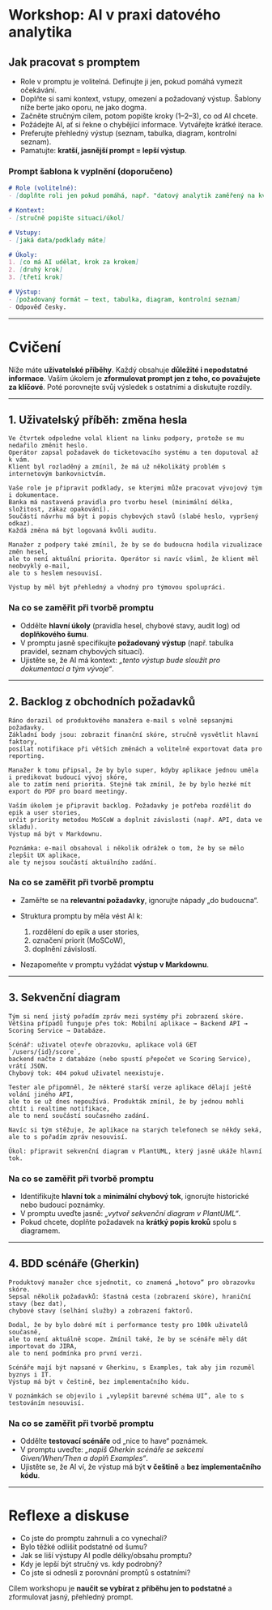 # Workshop: AI v praxi datového analytika

## Jak pracovat s promptem

* Role v promptu je volitelná. Definujte ji jen, pokud pomáhá vymezit očekávání.
* Doplňte si sami kontext, vstupy, omezení a požadovaný výstup. Šablony níže berte jako oporu, ne jako dogma.
* Začněte stručným cílem, potom popište kroky (1–2–3), co od AI chcete.
* Požádejte AI, ať si řekne o chybějící informace. Vytvářejte krátké iterace.
* Preferujte přehledný výstup (seznam, tabulka, diagram, kontrolní seznam).
* Pamatujte: **kratší, jasnější prompt = lepší výstup**.

### Prompt šablona k vyplnění (doporučeno)

```markdown
# Role (volitelné):
- [doplňte roli jen pokud pomáhá, např. "datový analytik zaměřený na kvalitu dat"]

# Kontext:
- [stručně popište situaci/úkol]

# Vstupy:
- [jaká data/podklady máte]

# Úkoly:
1. [co má AI udělat, krok za krokem]
2. [druhý krok]
3. [třetí krok]

# Výstup:
- [požadovaný formát – text, tabulka, diagram, kontrolní seznam]
- Odpověď česky.
```

---

# Cvičení

Níže máte **uživatelské příběhy**. Každý obsahuje **důležité i nepodstatné informace**.
Vaším úkolem je **zformulovat prompt jen z toho, co považujete za klíčové**.
Poté porovnejte svůj výsledek s ostatními a diskutujte rozdíly.

---

## 1. Uživatelský příběh: změna hesla

```
Ve čtvrtek odpoledne volal klient na linku podpory, protože se mu nedařilo změnit heslo.  
Operátor zapsal požadavek do ticketovacího systému a ten doputoval až k vám.  
Klient byl rozladěný a zmínil, že má už několikátý problém s internetovým bankovnictvím.  

Vaše role je připravit podklady, se kterými může pracovat vývojový tým i dokumentace.  
Banka má nastavená pravidla pro tvorbu hesel (minimální délka, složitost, zákaz opakování).  
Součástí návrhu má být i popis chybových stavů (slabé heslo, vypršený odkaz).  
Každá změna má být logovaná kvůli auditu.  

Manažer z podpory také zmínil, že by se do budoucna hodila vizualizace změn hesel,  
ale to není aktuální priorita. Operátor si navíc všiml, že klient měl neobvyklý e-mail,  
ale to s heslem nesouvisí.  

Výstup by měl být přehledný a vhodný pro týmovou spolupráci.
```

### Na co se zaměřit při tvorbě promptu

* Oddělte **hlavní úkoly** (pravidla hesel, chybové stavy, audit log) od **doplňkového šumu**.
* V promptu jasně specifikujte **požadovaný výstup** (např. tabulka pravidel, seznam chybových situací).
* Ujistěte se, že AI má kontext: *„tento výstup bude sloužit pro dokumentaci a tým vývoje“*.

---

## 2. Backlog z obchodních požadavků

```
Ráno dorazil od produktového manažera e-mail s volně sepsanými požadavky.  
Základní body jsou: zobrazit finanční skóre, stručně vysvětlit hlavní faktory,  
posílat notifikace při větších změnách a volitelně exportovat data pro reporting.  

Manažer k tomu připsal, že by bylo super, kdyby aplikace jednou uměla i predikovat budoucí vývoj skóre,  
ale to zatím není priorita. Stejně tak zmínil, že by bylo hezké mít export do PDF pro board meetingy.  

Vaším úkolem je připravit backlog. Požadavky je potřeba rozdělit do epik a user stories,  
určit priority metodou MoSCoW a doplnit závislosti (např. API, data ve skladu).  
Výstup má být v Markdownu.  

Poznámka: e-mail obsahoval i několik odrážek o tom, že by se mělo zlepšit UX aplikace,  
ale ty nejsou součástí aktuálního zadání.
```

### Na co se zaměřit při tvorbě promptu

* Zaměřte se na **relevantní požadavky**, ignorujte nápady „do budoucna“.
* Struktura promptu by měla vést AI k:

  1. rozdělení do epik a user stories,
  2. označení priorit (MoSCoW),
  3. doplnění závislostí.
* Nezapomeňte v promptu vyžádat **výstup v Markdownu**.

---

## 3. Sekvenční diagram

```
Tým si není jistý pořadím zpráv mezi systémy při zobrazení skóre.  
Většina případů funguje přes tok: Mobilní aplikace → Backend API → Scoring Service → Databáze.  

Scénář: uživatel otevře obrazovku, aplikace volá GET `/users/{id}/score`,  
backend načte z databáze (nebo spustí přepočet ve Scoring Service), vrátí JSON.  
Chybový tok: 404 pokud uživatel neexistuje.  

Tester ale připomněl, že některé starší verze aplikace dělají ještě volání jiného API,  
ale to se už dnes nepoužívá. Produkták zmínil, že by jednou mohli chtít i realtime notifikace,  
ale to není součástí současného zadání.  

Navíc si tým stěžuje, že aplikace na starých telefonech se někdy seká,  
ale to s pořadím zpráv nesouvisí.  

Úkol: připravit sekvenční diagram v PlantUML, který jasně ukáže hlavní tok.
```

### Na co se zaměřit při tvorbě promptu

* Identifikujte **hlavní tok** a **minimální chybový tok**, ignorujte historické nebo budoucí poznámky.
* V promptu uveďte jasně: *„vytvoř sekvenční diagram v PlantUML“*.
* Pokud chcete, doplňte požadavek na **krátký popis kroků** spolu s diagramem.

---

## 4. BDD scénáře (Gherkin)

```
Produktový manažer chce sjednotit, co znamená „hotovo“ pro obrazovku skóre.  
Sepsal několik požadavků: šťastná cesta (zobrazení skóre), hraniční stavy (bez dat),  
chybové stavy (selhání služby) a zobrazení faktorů.  

Dodal, že by bylo dobré mít i performance testy pro 100k uživatelů současně,  
ale to není aktuálně scope. Zmínil také, že by se scénáře měly dát importovat do JIRA,  
ale to není podmínka pro první verzi.  

Scénáře mají být napsané v Gherkinu, s Examples, tak aby jim rozuměl byznys i IT.  
Výstup má být v češtině, bez implementačního kódu.  

V poznámkách se objevilo i „vylepšit barevné schéma UI“, ale to s testováním nesouvisí.
```

### Na co se zaměřit při tvorbě promptu

* Oddělte **testovací scénáře** od „nice to have“ poznámek.
* V promptu uveďte: *„napiš Gherkin scénáře se sekcemi Given/When/Then a doplň Examples“*.
* Ujistěte se, že AI ví, že výstup má být **v češtině** a **bez implementačního kódu**.

---

# Reflexe a diskuse

* Co jste do promptu zahrnuli a co vynechali?
* Bylo těžké odlišit podstatné od šumu?
* Jak se liší výstupy AI podle délky/obsahu promptu?
* Kdy je lepší být stručný vs. kdy podrobný?
* Co jste si odnesli z porovnání promptů s ostatními?

Cílem workshopu je **naučit se vybírat z příběhu jen to podstatné** a zformulovat jasný, přehledný prompt.